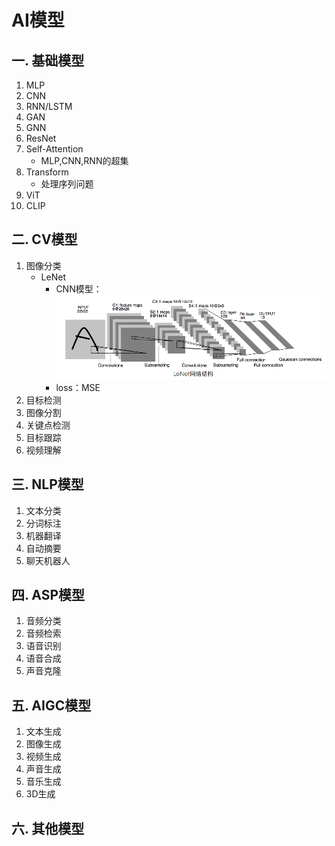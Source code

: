 # AI模型

## 一. 基础模型
1. MLP
2. CNN
3. RNN/LSTM
4. GAN
5. GNN
6. ResNet
7. Self-Attention 
    - MLP,CNN,RNN的超集
8. Transform 
    - 处理序列问题
9. ViT
10. CLIP

## 二. CV模型
1. 图像分类
    - LeNet
      - CNN模型：![](.images/890436e3.png)
      - loss：MSE
2. 目标检测
3. 图像分割
4. 关键点检测
5. 目标跟踪
6. 视频理解

## 三. NLP模型
1. 文本分类
2. 分词标注
3. 机器翻译
4. 自动摘要
5. 聊天机器人

## 四. ASP模型
1. 音频分类
2. 音频检索
3. 语音识别
4. 语音合成
5. 声音克隆

## 五. AIGC模型
1. 文本生成
2. 图像生成
3. 视频生成
4. 声音生成
5. 音乐生成
6. 3D生成

## 六. 其他模型